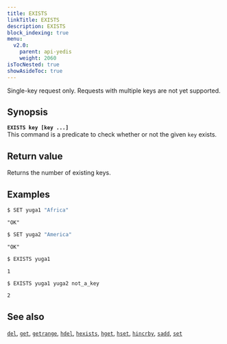 ```yaml
---
title: EXISTS
linkTitle: EXISTS
description: EXISTS
block_indexing: true
menu:
  v2.0:
    parent: api-yedis
    weight: 2060
isTocNested: true
showAsideToc: true
---
```

Single-key request only. Requests with multiple keys are not yet supported.

## Synopsis

<b>`EXISTS key [key ...]`</b><br>
This command is a predicate to check whether or not the given `key` exists.

## Return value

Returns the number of existing keys.

## Examples

```sh
$ SET yuga1 "Africa"
```

```
"OK"
```

```sh
$ SET yuga2 "America"
```

```
"OK"
```

```sh
$ EXISTS yuga1
```

```
1
```

```sh
$ EXISTS yuga1 yuga2 not_a_key
```

```
2
```

## See also

[`del`](../del/), [`get`](../get/), [`getrange`](../getrange/), [`hdel`](../hdel/), [`hexists`](../hexists/), [`hget`](../hget/), [`hset`](../hset/), [`hincrby`](../hincrby/), [`sadd`](../sadd/), [`set`](../set/)
